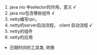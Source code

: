 1.  java nio 中selector的作用，意义  √ 
2.  java nio包含哪些组件      √   
3.  netty编写rpc，             
4.  netty的server启动流程， client 启动流程   √  
5.  netty的组件    
6.  netty的应用    


-   日期时间的工具类, 转换



